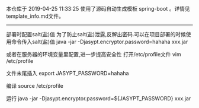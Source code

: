   
本仓库于 2019-04-25 11:33:25 使用了源码自动生成模板 spring-boot 。详情见template_info.md文件。

------
部署时配置salt(盐)值
为了防止salt(盐)泄露,反解出密码.可以在项目部署的时候使用命令传入salt(盐)值
java -jar -Djasypt.encryptor.password=hahaha xxx.jar

或者在服务器的环境变量里配置,进一步提高安全性
打开/etc/profile文件
vim /etc/profile

文件末尾插入
export JASYPT_PASSWORD=hahaha

编译 
source /etc/profile

运行 
java -jar -Djasypt.encryptor.password=${JASYPT_PASSWORD} xxx.jar
